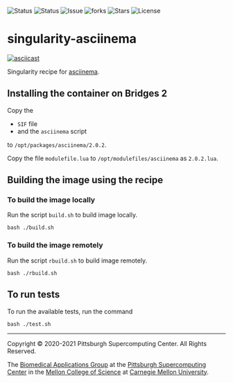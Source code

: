 ![Status](https://github.com/pscedu/singularity-asciinema/actions/workflows/main.yml/badge.svg)
![Status](https://github.com/pscedu/singularity-asciinema/actions/workflows/pretty.yml/badge.svg)
![Issue](https://img.shields.io/github/issues/pscedu/singularity-asciinema)
![forks](https://img.shields.io/github/forks/pscedu/singularity-asciinema)
![Stars](https://img.shields.io/github/stars/pscedu/singularity-asciinema)
![License](https://img.shields.io/github/license/pscedu/singularity-asciinema)

# singularity-asciinema
[![asciicast](https://asciinema.org/a/232377.svg)](https://asciinema.org/a/232377)

Singularity recipe for [asciinema](https://github.com/sandialabs/asciinema).

## Installing the container on Bridges 2
Copy the

* `SIF` file
* and the `asciinema` script

to `/opt/packages/asciinema/2.0.2`.

Copy the file `modulefile.lua` to `/opt/modulefiles/asciinema` as `2.0.2.lua`.

## Building the image using the recipe
### To build the image locally
Run the script `build.sh` to build image locally.

```
bash ./build.sh
```

### To build the image remotely
Run the script `rbuild.sh` to build image remotely.

```
bash ./rbuild.sh
```

## To run tests
To run the available tests, run the command

```
bash ./test.sh
```

---
Copyright © 2020-2021 Pittsburgh Supercomputing Center. All Rights Reserved.

The [Biomedical Applications Group](https://www.psc.edu/biomedical-applications/) at the [Pittsburgh Supercomputing
Center](http://www.psc.edu) in the [Mellon College of Science](https://www.cmu.edu/mcs/) at [Carnegie Mellon University](http://www.cmu.edu).


